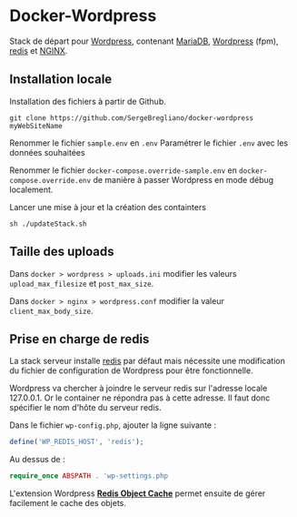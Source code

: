 # Docker-Wordpress

Stack de départ pour [Wordpress](https://wordpress.com/fr/), contenant [MariaDB](https://hub.docker.com/_/mariadb), [Wordpress](https://hub.docker.com/_/wordpress) (fpm), [redis](https://hub.docker.com/_/redis) et [NGINX](https://hub.docker.com/_/nginx).



## Installation locale

Installation des fichiers à partir de Github.

```
git clone https://github.com/SergeBregliano/docker-wordpress myWebSiteName
```

Renommer le fichier ``sample.env`` en ``.env``
Paramétrer le fichier ``.env`` avec les données souhaitées

Renommer le fichier `docker-compose.override-sample.env` en `docker-compose.override.env` de manière à passer Wordpress en mode débug localement.

Lancer une mise à jour et la création des containters

```
sh ./updateStack.sh
```



## Taille des uploads

Dans ``docker > wordpress > uploads.ini`` modifier les valeurs ``upload_max_filesize`` et ``post_max_size``.

Dans ``docker > nginx > wordpress.conf`` modifier la valeur ``client_max_body_size``.



## Prise en charge de redis

La stack serveur installe [redis](https://redis.io/) par défaut mais nécessite une modification du fichier de configuration de Wordpress pour être fonctionnelle.

Wordpress va chercher à joindre le serveur redis sur l'adresse locale 127.0.0.1. Or le container ne répondra pas à cette adresse. Il faut donc spécifier le nom d'hôte du serveur redis.



Dans le fichier ``wp-config.php``, ajouter la ligne suivante : 

```php
define('WP_REDIS_HOST', 'redis');
```

Au dessus de :

```php
require_once ABSPATH . 'wp-settings.php
```

L'extension Wordpress [**Redis Object Cache**](https://fr.wordpress.org/plugins/redis-cache/) permet ensuite de gérer facilement le cache des objets.
